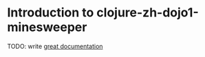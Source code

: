 # Introduction to clojure-zh-dojo1-minesweeper

TODO: write [great documentation](http://jacobian.org/writing/great-documentation/what-to-write/)
